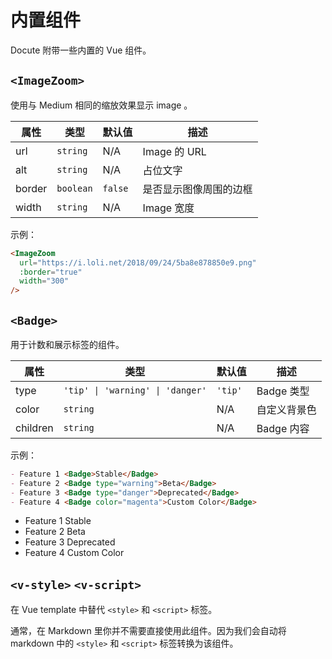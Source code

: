 # 内置组件

Docute 附带一些内置的 Vue 组件。

## `<ImageZoom>`

使用与 Medium 相同的缩放效果显示 image 。

|属性|类型|默认值|描述|
|---|---|---|---|
|url|`string`|N/A|Image 的 URL|
|alt|`string`|N/A|占位文字|
|border|`boolean`|`false`|是否显示图像周围的边框|
|width|`string`|N/A|Image 宽度|

示例：

```markdown
<ImageZoom 
  url="https://i.loli.net/2018/09/24/5ba8e878850e9.png" 
  :border="true" 
  width="300"
/>
```

<ImageZoom url="https://i.loli.net/2018/09/24/5ba8e878850e9.png" :border="true" width="300"/>


## `<Badge>`

用于计数和展示标签的组件。

|属性|类型|默认值|描述|
|---|---|---|---|
|type|<code>'tip' &#x7C; 'warning' &#x7C; 'danger'</code>|`'tip'`|Badge 类型|
|color|`string`|N/A|自定义背景色|
|children|`string`|N/A|Badge 内容|

示例：

```markdown
- Feature 1 <Badge>Stable</Badge>
- Feature 2 <Badge type="warning">Beta</Badge>
- Feature 3 <Badge type="danger">Deprecated</Badge>
- Feature 4 <Badge color="magenta">Custom Color</Badge>
```

- Feature 1 <Badge>Stable</Badge>
- Feature 2 <Badge type="warning">Beta</Badge>
- Feature 3 <Badge type="danger">Deprecated</Badge>
- Feature 4 <Badge color="magenta">Custom Color</Badge>

## `<v-style>` `<v-script>`

在 Vue template 中替代 `<style>` 和 `<script>` 标签。

通常，在 Markdown 里你并不需要直接使用此组件。因为我们会自动将 markdown 中的 `<style>` 和 `<script>` 标签转换为该组件。
